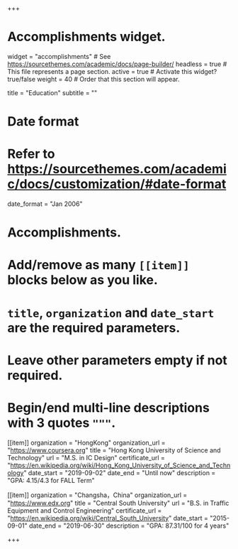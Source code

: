 +++
# Accomplishments widget.
widget = "accomplishments"  # See https://sourcethemes.com/academic/docs/page-builder/
headless = true  # This file represents a page section.
active = true  # Activate this widget? true/false
weight = 40  # Order that this section will appear.

title = "Education"
subtitle = ""

# Date format
#   Refer to https://sourcethemes.com/academic/docs/customization/#date-format
date_format = "Jan 2006"

# Accomplishments.
#   Add/remove as many `[[item]]` blocks below as you like.
#   `title`, `organization` and `date_start` are the required parameters.
#   Leave other parameters empty if not required.
#   Begin/end multi-line descriptions with 3 quotes `"""`.

[[item]]
  organization = "HongKong"
  organization_url = "https://www.coursera.org"
  title = "Hong Kong University of Science and Technology"
  url = "M.S. in IC Design"
  certificate_url = "https://en.wikipedia.org/wiki/Hong_Kong_University_of_Science_and_Technology"
  date_start = "2019-09-02"
  date_end = "Until now"
  description = "GPA: 4.15/4.3 for FALL Term"

[[item]]
  organization = "Changsha，China"
  organization_url = "https://www.edx.org"
  title = "Central South University"
  url = "B.S. in Traffic Equipment and Control Engineering"
  certificate_url = "https://en.wikipedia.org/wiki/Central_South_University"
  date_start = "2015-09-01"
  date_end = "2019-06-30"
  description = "GPA: 87.31/100 for 4 years"
  

+++
